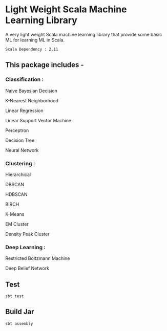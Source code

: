 # Light Weight Scala Machine Learning Library

A very light weight Scala machine learning library that provide some basic ML for learning ML in Scala.

    Scala Dependency : 2.11

## This package includes -

### Classification :

Naive Bayesian Decision

K-Nearest Neighborhood

Linear Regression

Linear Support Vector Machine

Perceptron

Decision Tree

Neural Network

### Clustering :

Hierarchical

DBSCAN

HDBSCAN

BIRCH

K-Means

EM Cluster

Density Peak Cluster

### Deep Learning :

Restricted Boltzmann Machine

Deep Belief Network

## Test

    sbt test

## Build Jar

    sbt assembly
